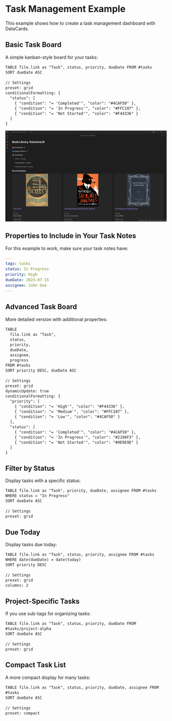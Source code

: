 # Task Management Example

This example shows how to create a task management dashboard with DataCards.

## Basic Task Board

A simple kanban-style board for your tasks:

```datacards
TABLE file.link as "Task", status, priority, dueDate FROM #tasks
SORT dueDate ASC

// Settings
preset: grid
conditionalFormatting: {
  "status": [
    { "condition": "= 'Completed'", "color": "#4CAF50" },
    { "condition": "= 'In Progress'", "color": "#FFC107" },
    { "condition": "= 'Not Started'", "color": "#F44336" }
  ]
}
```


![Task Management Example](../assets/images/screenshot-9.png)

## Properties to Include in Your Task Notes

For this example to work, make sure your task notes have:

```yaml
---
tags: tasks
status: In Progress
priority: High
dueDate: 2023-07-15
assignee: John Doe
---
```

## Advanced Task Board

More detailed version with additional properties:


```datacards
TABLE 
  file.link as "Task", 
  status, 
  priority,
  dueDate,
  assignee,
  progress
FROM #tasks
SORT priority DESC, dueDate ASC

// Settings
preset: grid
dynamicUpdate: true
conditionalFormatting: {
  "priority": [
    { "condition": "= 'High'", "color": "#F44336" },
    { "condition": "= 'Medium'", "color": "#FFC107" },
    { "condition": "= 'Low'", "color": "#4CAF50" }
  ],
  "status": [
    { "condition": "= 'Completed'", "color": "#4CAF50" },
    { "condition": "= 'In Progress'", "color": "#2196F3" },
    { "condition": "= 'Not Started'", "color": "#9E9E9E" }
  ]
}
```


## Filter by Status

Display tasks with a specific status:

```datacards
TABLE file.link as "Task", priority, dueDate, assignee FROM #tasks
WHERE status = "In Progress"
SORT dueDate ASC

// Settings
preset: grid
```


## Due Today

Display tasks due today:


```datacards
TABLE file.link as "Task", status, priority, assignee FROM #tasks
WHERE date(dueDate) = date(today)
SORT priority DESC

// Settings
preset: grid
columns: 2
```


## Project-Specific Tasks

If you use sub-tags for organizing tasks:


```datacards
TABLE file.link as "Task", status, priority, dueDate FROM #tasks/project-alpha
SORT dueDate ASC

// Settings
preset: grid

```

## Compact Task List

A more compact display for many tasks:


```datacards
TABLE file.link as "Task", status, priority, dueDate, assignee FROM #tasks
SORT dueDate ASC

// Settings
preset: compact
```

